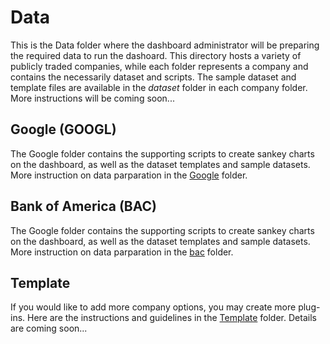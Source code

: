 # Data
This is the Data folder where the dashboard administrator will be preparing the required data to run the dashoard. This directory hosts a variety of publicly traded companies, while each folder represents a company and contains the necessarily dataset and scripts. The sample dataset and template files are available in the <i>dataset</i> folder in each company folder. More instructions will be coming soon...

## Google (GOOGL)
The Google folder contains the supporting scripts to create sankey charts on the dashboard, as well as the dataset templates and sample datasets. More instruction on data parparation in the [Google](googl) folder.

## Bank of America (BAC)
The Google folder contains the supporting scripts to create sankey charts on the dashboard, as well as the dataset templates and sample datasets. More instruction on data parparation in the [bac](bac) folder.

## Template
If you would like to add more company options, you may create more plug-ins. Here are the instructions and guidelines in the [Template](template) folder. Details are coming soon...